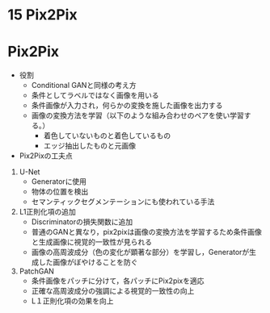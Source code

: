<script type="text/x-mathjax-config">MathJax.Hub.Config({tex2jax:{inlineMath:[['\$','\$'],['\\(','\\)']],processEscapes:true},CommonHTML: {matchFontHeight:false}});</script>
<script type="text/javascript" async src="https://cdnjs.cloudflare.com/ajax/libs/mathjax/2.7.1/MathJax.js?config=TeX-MML-AM_CHTML"></script>

15 Pix2Pix
===========

# Pix2Pix

- 役割
  - Conditional GANと同様の考え方
  - 条件としてラベルではなく画像を用いる
  - 条件画像が入力され，何らかの変換を施した画像を出力する
  - 画像の変換方法を学習（以下のような組み合わせのペアを使い学習する。）
    - 着色していないものと着色しているもの
    - エッジ抽出したものと元画像
- Pix2Pixの工夫点

1. U-Net
   - Generatorに使用
   - 物体の位置を検出
   - セマンティックセグメンテーションにも使われている手法
2. L1正則化項の追加
   - Discriminatorの損失関数に追加
   - 普通のGANと異なり，pix2pixは画像の変換方法を学習するため条件画像と生成画像に視覚的一致性が見られる
   - 画像の高周波成分（色の変化が顕著な部分）を学習し，Generatorが生成した画像がぼやけることを防ぐ
3. PatchGAN
   - 条件画像をパッチに分けて，各パッチにPix2pixを適応
   - 正確な高周波成分の強調による視覚的一致性の向上
   - L１正則化項の効果を向上